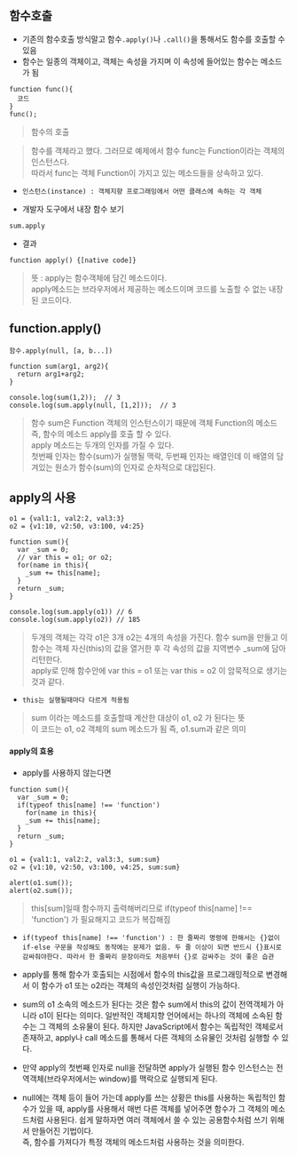 ## 함수호출
- 기존의 함수호출 방식말고 함수`.apply()`나 `.call()`을 통해서도 함수를 호출할 수 있음
- 함수는 일종의 객체이고, 객체는 속성을 가지며 이 속성에 들어있는 함수는 메소드가 됨
```
function func(){
  코드
}
func();
```
> 함수의 호출

>함수를 객체라고 했다. 그러므로 예제에서 함수 func는 Function이라는 객체의 인스턴스다.<br/>따라서 func는 객체 Function이 가지고 있는 메소드들을 상속하고 있다.

- `인스턴스(instance) : 객체지향 프로그래밍에서 어떤 클래스에 속하는 각 객체`

- 개발자 도구에서 내장 함수 보기
```
sum.apply
```
- 결과
```
function apply() {[native code]}
```
> 뜻 : apply는 함수객체에 담긴 메소드이다.<br/>apply메소드는 브라우저에서 제공하는 메소드이며 코드를 노출할 수 없는 내장된 코드이다.

## function.apply()
```
함수.apply(null, [a, b...])
```
```
function sum(arg1, arg2){
  return arg1+arg2;
}

console.log(sum(1,2));  // 3
console.log(sum.apply(null, [1,2]));  // 3
```
> 함수 sum은 Function 객체의 인스턴스이기 때문에 객체 Function의 메소드 즉, 함수의 메소드 apply를 호출 할 수 있다.<br/>apply 메소드는 두개의 인자를 가질 수 있다.<br/>첫번째 인자는 함수(sum)가 실행될 맥락, 두번째 인자는 배열인데 이 배열의 담겨있는 원소가 함수(sum)의 인자로 순차적으로 대입된다.


## apply의 사용
```
o1 = {val1:1, val2:2, val3:3}
o2 = {v1:10, v2:50, v3:100, v4:25}

function sum(){
  var _sum = 0;
  // var this = o1; or o2;
  for(name in this){
    _sum += this[name];
  }
  return _sum;
}

console.log(sum.apply(o1)) // 6
console.log(sum.apply(o2)) // 185
```
> 두개의 객체는 각각 o1은 3개 o2는 4개의 속성을 가진다. 함수 sum을 만들고 이 함수는 객체 자신(this)의 값을 열거한 후 각 속성의 값을 지역변수 _sum에 담아 리턴한다.<br/>apply로 인해 함수안에 var this = o1 또는 var this = o2 이 암묵적으로 생기는것과 같다.

- `this는 실행될때마다 다르게 적용됨`

> sum 이라는 메소드를 호출할때 계산한 대상이 o1, o2 가 된다는 뜻<br/>이 코드는 o1, o2 객체의 sum 메소드가 됨 즉, o1.sum과 같은 의미

#### apply의 효용
- apply를 사용하지 않는다면
```
function sum(){
  var _sum = 0;
  if(typeof this[name] !== 'function')
    for(name in this){
    _sum += this[name];
  }
  return _sum;
}

o1 = {val1:1, val2:2, val3:3, sum:sum}
o2 = {v1:10, v2:50, v3:100, v4:25, sum:sum}

alert(o1.sum());
alert(o2.sum());
```
> this[sum]일때 함수까지 출력해버리므로 if(typeof this[name] !== 'function') 가 필요해지고 코드가 복잡해짐

- `if(typeof this[name] !== 'function') : 한 줄짜리 명령에 한해서는 {}없이 if-else 구문을 작성해도 동작에는 문제가 없음. 두 줄 이상이 되면 반드시 {}표시로 감싸줘야한다. 따라서 한 줄짜리 문장이라도 처음부터 {}로 감싸주는 것이 좋은 습관`

- apply를 통해 함수가 호출되는 시점에서 함수의 this값을 프로그래밍적으로 변경해서 이 함수가 o1 또는 o2라는 객체의 속성인것처럼 실행이 가능하다.

- sum의 o1 소속의 메소드가 된다는 것은 함수 sum에서 this의 값이 전역객체가 아니라 o1이 된다는 의미다. 일반적인 객체지향 언어에서는 하나의 객체에 소속된 함수는 그 객체의 소유물이 된다. 하지만 JavaScript에서 함수는 독립적인 객체로서 존재하고, apply나 call 메소드를 통해서 다른 객체의 소유물인 것처럼 실행할 수 있다.

- 만약 apply의 첫번째 인자로 null을 전달하면 apply가 실행된 함수 인스턴스는 전역객체(브라우저에서는 window)를 맥락으로 실행되게 된다.

- null에는 객체 등이 들어 가는데 apply를 쓰는 상황은 this를 사용하는 독립적인 함수가 있을 때, apply를 사용해서 매번 다른 객체를 넣어주면 함수가 그 객체의 메소드처럼 사용된다. 쉽게 말하자면 여러 객체에서 쓸 수 있는 공용함수처럼 쓰기 위해서 만들어진 기법이다.<br/>즉, 함수를 가져다가 특정 객체의 메소드처럼 사용하는 것을 의미한다.
